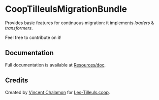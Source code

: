 # CoopTilleulsMigrationBundle

Provides basic features for continuous migration: it implements _loaders_ & _transformers_.

Feel free to contribute on it!

## Documentation

Full documentation is available at [Resources/doc](Resources/doc).

## Credits

Created by [Vincent Chalamon](http://vincent-chalamon.fr/) for [Les-Tilleuls.coop](https://les-tilleuls.coop/).
